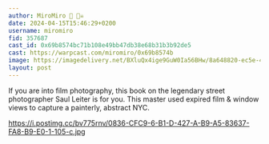 ```yaml
---
author: MiroMiro 🔵 🏴‍☠️
date: 2024-04-15T15:46:29+0200
username: miromiro
fid: 357687
cast_id: 0x69b8574bc71b108e49bb47db38e68b31b3b92de5
cast: https://warpcast.com/miromiro/0x69b8574b
image: https://imagedelivery.net/BXluQx4ige9GuW0Ia56BHw/8a648820-ec5e-4bd6-6281-34caa6598300/original
layout: post
---
```

If you are into film photography, this book on the legendary street photographer Saul Leiter is for you. This master used expired film & window views to capture a painterly, abstract NYC.  
  
https://i.postimg.cc/bv775rnv/0836-CFC9-6-B1-D-427-A-B9-A5-83637-FA8-B9-E0-1-105-c.jpg  

<img src='https://imagedelivery.net/BXluQx4ige9GuW0Ia56BHw/8a648820-ec5e-4bd6-6281-34caa6598300/original' alt='' referrerpolicy='no-referrer'/>